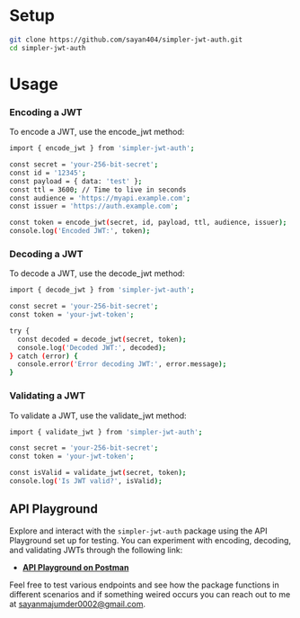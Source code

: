 # Setup
`````bash
git clone https://github.com/sayan404/simpler-jwt-auth.git
cd simpler-jwt-auth
`````

# Usage
### Encoding a JWT
To encode a JWT, use the encode_jwt method:

`````bash
import { encode_jwt } from 'simpler-jwt-auth';

const secret = 'your-256-bit-secret';
const id = '12345';
const payload = { data: 'test' };
const ttl = 3600; // Time to live in seconds
const audience = 'https://myapi.example.com';
const issuer = 'https://auth.example.com';

const token = encode_jwt(secret, id, payload, ttl, audience, issuer);
console.log('Encoded JWT:', token);

`````

### Decoding a JWT
To decode a JWT, use the decode_jwt method:

`````bash
import { decode_jwt } from 'simpler-jwt-auth';

const secret = 'your-256-bit-secret';
const token = 'your-jwt-token';

try {
  const decoded = decode_jwt(secret, token);
  console.log('Decoded JWT:', decoded);
} catch (error) {
  console.error('Error decoding JWT:', error.message);
}

`````
### Validating a JWT

To validate a JWT, use the validate_jwt method:

`````bash
import { validate_jwt } from 'simpler-jwt-auth';

const secret = 'your-256-bit-secret';
const token = 'your-jwt-token';

const isValid = validate_jwt(secret, token);
console.log('Is JWT valid?', isValid);

`````
## API Playground

Explore and interact with the `simpler-jwt-auth` package using the API Playground set up for testing. You can experiment with encoding, decoding, and validating JWTs through the following link:

- **[API Playground on Postman](https://app.getpostman.com/join-team?invite_code=89ffb411ab1a8c3a3d425e5a5e0db76c)**

Feel free to test various endpoints and see how the package functions in different scenarios and if something weired occurs you can reach out to me at sayanmajumder0002@gmail.com.
